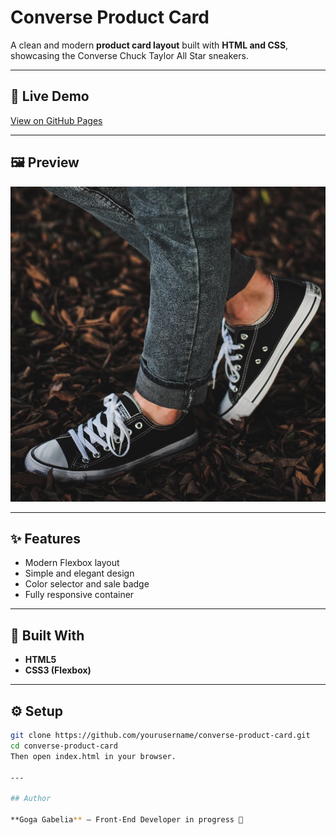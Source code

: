 # Converse Product Card

A clean and modern **product card layout** built with **HTML and CSS**, showcasing the Converse Chuck Taylor All Star sneakers.

---

## 🚀 Live Demo
[View on GitHub Pages](https://yourusername.github.io/converse-product-card/)

---

## 🖼️ Preview
![Preview](converse.jpeg)

---

## ✨ Features
- Modern Flexbox layout  
- Simple and elegant design  
- Color selector and sale badge  
- Fully responsive container  

---

## 🧱 Built With
- **HTML5**
- **CSS3 (Flexbox)**

---

## ⚙️ Setup
```bash
git clone https://github.com/yourusername/converse-product-card.git
cd converse-product-card
Then open index.html in your browser.

---

## Author

**Goga Gabelia** — Front-End Developer in progress 🚀
